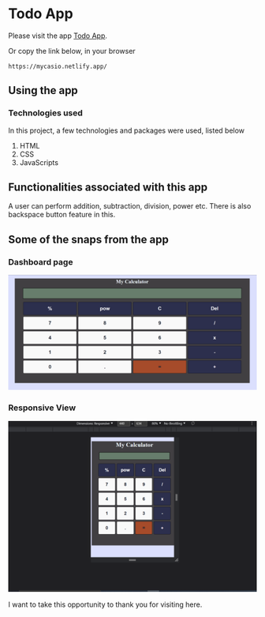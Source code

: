 # Todo App

Please visit the app [Todo App](https://mycasio.netlify.app/).

Or copy the link below, in your browser
```
https://mycasio.netlify.app/
```

## Using the app
### Technologies used

In this project, a few technologies and packages were used, listed below
1. HTML
2. CSS
5. JavaScripts


## Functionalities associated with this app
A user can perform addition, subtraction, division, power etc. There is also backspace button feature in this.


## Some of the snaps from the app
### Dashboard page
![Dashboard page](https://github.com/Nitesh-Goshwami/Calculator_Project/blob/main/Images/Home.png?raw=true)
### Responsive View
![Drawer](https://github.com/Nitesh-Goshwami/Calculator_Project/blob/main/Images/responsive.png?raw=true)


I want to take this opportunity to thank you for visiting here.
